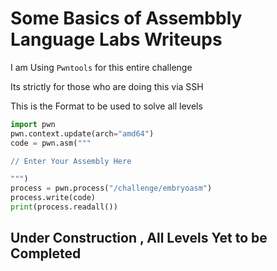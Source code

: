 
# Some Basics of Assembbly Language Labs Writeups

I am Using `Pwntools` for this entire challenge 

Its strictly for those who are doing this via SSH 

This is the Format to be used to solve all levels 

```python
import pwn
pwn.context.update(arch="amd64")
code = pwn.asm("""

// Enter Your Assembly Here

""")
process = pwn.process("/challenge/embryoasm")
process.write(code)
print(process.readall())
```

## Under Construction , All Levels Yet to be Completed
